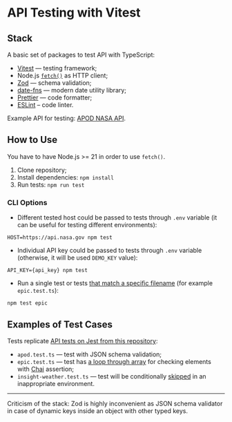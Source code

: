 # API Testing with Vitest

## Stack

A basic set of packages to test API with TypeScript:

- [Vitest](https://vitest.dev) — testing framework;
- Node.js [`fetch()`](https://nodejs.org/dist/latest-v21.x/docs/api/globals.html#fetch) as HTTP client;
- [Zod](https://zod.dev) — schema validation;
- [date-fns](https://date-fns.org) — modern date utility library;
- [Prettier](https://prettier.io) — code formatter;
- [ESLint](https://eslint.org/) – code linter.

Example API for testing: [APOD NASA API](https://api.nasa.gov).

## How to Use

You have to have Node.js >= 21 in order to use `fetch()`.

1. Clone repository;
2. Install dependencies: `npm install`
3. Run tests: `npm run test`

### CLI Options

- Different tested host could be passed to tests through `.env` variable (it can be useful for testing different environments):

`HOST=https://api.nasa.gov npm test`

- Individual API key could be passed to tests through `.env` variable (otherwise, it will be used `DEMO_KEY` value):

`API_KEY={api_key} npm test`

- Run a single test or tests [that match a specific filename](https://vitest.dev/guide/filtering.html#test-filtering) (for example `epic.test.ts`):

`npm test epic`

## Examples of Test Cases

Tests replicate [API tests on Jest from this repository](https://github.com/adequatica/api-testing):

- `apod.test.ts` — test with JSON schema validation;
- `epic.test.ts` — test has [a loop through array](https://developer.mozilla.org/en-US/docs/Web/JavaScript/Reference/Global_Objects/Array/forEach) for checking elements with [Chai](https://www.chaijs.com/api/bdd/) assertion;
- `insight-weather.test.ts` — test will be conditionally [skipped](https://vitest.dev/api/#test-skip) in an inappropriate environment.

---

Сriticism of the stack: Zod is highly inconvenient as JSON schema validator in case of dynamic keys inside an object with other typed keys.
